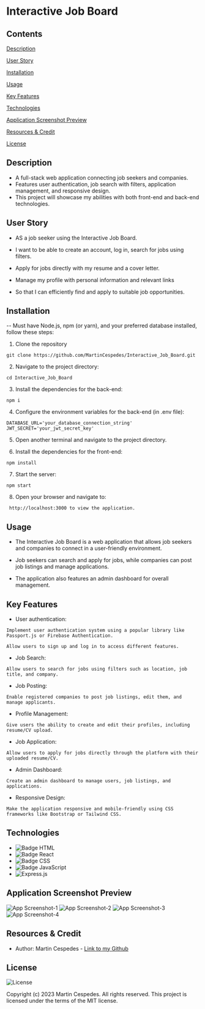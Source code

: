 # Interactive Job Board

## Contents

[Description](#description)

[User Story](#user-story)

[Installation](#installation)

[Usage](#usage)

[Key Features](#key-features)

[Technologies](#technologies)

[Application Screenshot Preview](#application-screenshot-preview)

[Resources & Credit](#resourcescredit)

[License](#license)

## Description

- A full-stack web application connecting job seekers and companies. 
- Features user authentication, job search with filters, application management, and responsive design.
- This project will showcase my abilities with both front-end and back-end technologies.

## User Story

- AS a job seeker using the Interactive Job Board. 

- I want to be able to create an account, log in, search for jobs using filters. 

- Apply for jobs directly with my resume and a cover letter.  

- Manage my profile with personal information and relevant links 

- So that I can efficiently find and apply to suitable job opportunities.


## Installation

-- Must have Node.js, npm (or yarn), and your preferred database installed, follow these steps:

1.  Clone the repository
```
git clone https://github.com/MartinCespedes/Interactive_Job_Board.git
```

2. Navigate to the project directory:
```
cd Interactive_Job_Board
```

3. Install the dependencies for the back-end:
```
npm i
```

4. Configure the environment variables for the back-end (in .env file):
```
DATABASE_URL='your_database_connection_string'
JWT_SECRET='your_jwt_secret_key'
```

5. Open another terminal and navigate to the project directory.

6. Install the dependencies for the front-end:
```
npm install
```

7. Start the server:
```
npm start
```

8. Open your browser and navigate to:
```
 http://localhost:3000 to view the application.
```


## Usage

- The Interactive Job Board is a web application that allows job seekers and companies to connect in a user-friendly environment. 
- Job seekers can search and apply for jobs, while companies can post job listings and manage applications. 

- The application also features an admin dashboard for overall management.

## Key Features

- User authentication: 
```
Implement user authentication system using a popular library like Passport.js or Firebase Authentication. 
```
```
Allow users to sign up and log in to access different features.
```

- Job Search: 
```
Allow users to search for jobs using filters such as location, job title, and company.
```

- Job Posting: 
```
Enable registered companies to post job listings, edit them, and manage applicants.
```

- Profile Management: 
```
Give users the ability to create and edit their profiles, including resume/CV upload.
```

- Job Application: 
```
Allow users to apply for jobs directly through the platform with their uploaded resume/CV.
```
- Admin Dashboard: 
```
Create an admin dashboard to manage users, job listings, and applications.
```
- Responsive Design: 
```
Make the application responsive and mobile-friendly using CSS frameworks like Bootstrap or Tailwind CSS.
```

## Technologies

- ![Badge HTML](https://img.shields.io/badge/HTML5-E34F26?style=for-the-badge&logo=html5&logoColor=white)
- ![Badge React](https://img.shields.io/badge/react-%2320232a.svg?style=for-the-badge&logo=react&logoColor=%2361DAFB)
- ![Badge CSS](https://img.shields.io/badge/CSS3-1572B6?style=for-the-badge&logo=css3&logoColor=white)
- ![Badge JavaScript](https://img.shields.io/badge/JavaScript-323330?style=for-the-badge&logo=javascript&logoColor=F7DF1E)
- ![Express.js](https://img.shields.io/badge/express.js-%23404d59.svg?style=for-the-badge&logo=express&logoColor=%2361DAFB)


## Application Screenshot Preview

![App Screenshot-1]()
![App Screenshot-2]()
![App Screenshot-3]()
![App Screenshot-4]()

## Resources & Credit

- Author: Martin Cespedes - [Link to my Github](https://github.com/MartinCespedes)


## License

![License](https://img.shields.io/badge/License-MIT-yellow.svg)

Copyright (c) 2023 Martin Cespedes. All rights reserved.
This project is licensed under the terms of the MIT license.
